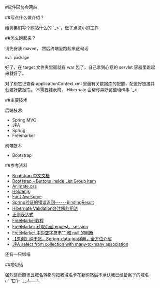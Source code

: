 #软件园协会网站

##写点什么做介绍？

给师弟们写个网站什么的 ˊ_>ˋ，做了点微小的工作

##怎么跑起来？

请先安装 maven， 然后终端里跑起来这句话

    mvn package

好了，在 target 文件夹里面就有 war 包了，自己拿到心意的 servlet 容器里跑起来就好了。

对了别忘记查看 applicationContext.xml 里面有关数据库的配置，配置好链接并创建好数据库。
不需要建表的， Hibernate 会帮你弄好这些琐碎事 ˊ_>ˋ

##主要技术

后端技术

- Spring MVC
- JPA
- Spring
- Freemarker

前端技术

- Bootstrap

##参考资料

- [Bootstrap 中文文档](http://v3.bootcss.com/)
- [Bootstrap - Buttons inside List Group Item](http://stackoverflow.com/questions/38373842/bootstrap-buttons-inside-list-group-item) 
- [Animate.css](https://daneden.github.io/animate.css/)
- [Holder.js](http://holderjs.com/)
- [Font Awesome](http://fontawesome.io/)
- [Spring验证的错误返回------BindingResult](http://zyjustin9.iteye.com/blog/2002606)
- [Hibernate Validation各注解的用法](http://tcrct.iteye.com/blog/1329823)
- [正则表达式](https://zh.wikipedia.org/wiki/%E6%AD%A3%E5%88%99%E8%A1%A8%E8%BE%BE%E5%BC%8F)
- [FreeMarker教程](http://relive123-yahoo-com-cn.iteye.com/blog/818013)
- [FreeMarker 获取页面request、session](http://blog.csdn.net/feiyu8607/article/details/6557159)
- [FreeMarker 中对空字符串"" 和 null 的判断](http://www.liuqianfei.com/article/87f8317eb7ee4d3f80cd41e64d4e6240)
- [【原创】纯干货，Spring-data-jpa详解，全方位介绍](http://www.cnblogs.com/dreamroute/p/5173896.html)
- [JPA select from collection with many-to-many association](http://stackoverflow.com/questions/15153877/jpa-select-from-collection-with-many-to-many-association)

还有一只懒喵

##唠叨话

强烈谴责腾讯云域名转移时把我域名卡在新网然后不承认我已经备案了的域名 (╯‵□′)╯︵┻━┻